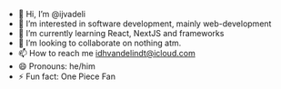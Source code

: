 - 👋 Hi, I’m @ijvadeli
- 👀 I’m interested in software development, mainly web-development
- 🌱 I’m currently learning React, NextJS and frameworks
- 💞️ I’m looking to collaborate on nothing atm.
- 📫 How to reach me idhvandelindt@icloud.com
- 😄 Pronouns: he/him
- ⚡ Fun fact: One Piece Fan

<!---
ijvadeli/ijvadeli is a ✨ special ✨ repository because its `README.md` (this file) appears on your GitHub profile.
You can click the Preview link to take a look at your changes.
--->

